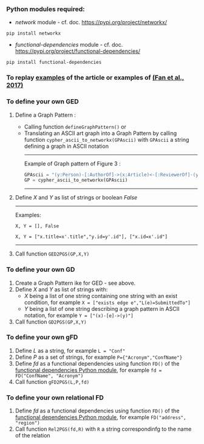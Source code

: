 ### Python modules required:
* *network* module - cf. doc. https://pypi.org/project/networkx/
```
pip install networkx
```
* *functional-dependencies* module - cf. doc. https://pypi.org/project/functional-dependencies/
```
pip install functional-dependencies
```

### To replay [examples](https://github.com/MaudeManouvrier/PG-FD/blob/main/src/sampleResults.md) of the article or examples of [(Fan et al., 2017)](https://www.pure.ed.ac.uk/ws/portalfiles/portal/44159778/pods17.pdf)

### To define your own GED 
1. Define a Graph Pattern :
	* Calling function `defineGraphPattern()` or
 	* Translating an ASCII art graph into a Graph Pattern by calling  function `cypher_ascii_to_networkx(GPAscii)` with `GPAscii` a string defining a graph in ASCII notation
    	***
    	Example of Graph pattern of Figure 3 :
    	 ```python
    	 GPAscii = "(y:Person)-[:AuthorOf]->(x:Article)<-[:ReviewerOf]-(y:Person)"
         GP = cypher_ascii_to_networkx(GPAscii)
     	 ```
        ***
2. Define $X$ and $Y$ as list of strings or boolean *False*
	***
	Examples:

	`X, Y = [], False`

	`X, Y = ["x.title=x'.title","y.id=y'.id"], ["x.id=x'.id"]`
	***
3. Call function `GED2PGS(GP,X,Y)`

### To define your own GD 
1. Create a Graph Pattern ike for GED - see above.
2. Define $X$ and $Y$ as list of strings with:
	* $X$ being a list of one string containing one string with an exist condition, for example `X = ["exists edge e","L(e)=SubmittedTo"]`
 	* $Y$ being a list of one string describing a graph pattern in ASCII notation, for example `Y = ["(x)-[e]->(y)"]`
3. Call function  `GD2PGS(GP,X,Y)`

### To define your own gFD 
1. Define *L* as a string, for example `L = "Conf"`
2. Define *P* as a set of strings, for example `P={"Acronym","ConfName"}`
3. Define *fd* as a functional dependencies using function `FD()` of the [functional dependencies Python module](https://oer.gitlab.io/cs/functional-dependencies/), for example `fd = FD("ConfName", "Acronym")`
4. Call function `gFD2PGS(L,P,fd)`

### To define your own relational FD 
1. Define *fd* as a functional dependencies using function `FD()` of the [functional dependencies Python module](https://oer.gitlab.io/cs/functional-dependencies/), for example `FD("address", "region")`
2. Call function `Rel2PGS(fd,R)` with `R` a string correspondinfg to the name of the relation
